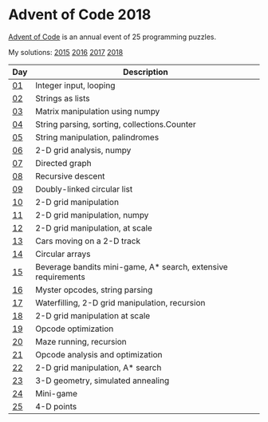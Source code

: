 # Advent of Code 2018

[Advent of Code](http://adventofcode.com) is an annual event of 25 programming puzzles.

My solutions: [2015](https://github.com/RobinRH/advent-of-code-2015) [2016](https://github.com/RobinRH/advent-of-code-2016) [2017](https://github.com/RobinRH/advent-of-code-2017) [2018](https://github.com/RobinRH/advent-of-code-2018)

Day | Description
---|---
[01](https://github.com/RobinRH/advent-of-code-2018/tree/master/day01) | Integer input, looping
[02](https://github.com/RobinRH/advent-of-code-2018/tree/master/day02) | Strings as lists
[03](https://github.com/RobinRH/advent-of-code-2018/tree/master/day03) | Matrix manipulation using numpy
[04](https://github.com/RobinRH/advent-of-code-2018/tree/master/day04) | String parsing, sorting, collections.Counter
[05](https://github.com/RobinRH/advent-of-code-2018/tree/master/day05) | String manipulation, palindromes
[06](https://github.com/RobinRH/advent-of-code-2018/tree/master/day06) | 2-D grid analysis, numpy
[07](https://github.com/RobinRH/advent-of-code-2018/tree/master/day07) | Directed graph
[08](https://github.com/RobinRH/advent-of-code-2018/tree/master/day08) | Recursive descent
[09](https://github.com/RobinRH/advent-of-code-2018/tree/master/day09) | Doubly-linked circular list
[10](https://github.com/RobinRH/advent-of-code-2018/tree/master/day10) | 2-D grid manipulation
[11](https://github.com/RobinRH/advent-of-code-2018/tree/master/day11) | 2-D grid manipulation, numpy
[12](https://github.com/RobinRH/advent-of-code-2018/tree/master/day12) | 2-D grid manipulation, at scale
[13](https://github.com/RobinRH/advent-of-code-2018/tree/master/day13) | Cars moving on a 2-D track
[14](https://github.com/RobinRH/advent-of-code-2018/tree/master/day14) | Circular arrays
[15](https://github.com/RobinRH/advent-of-code-2018/tree/master/day15) | Beverage bandits mini-game, A* search, extensive requirements
[16](https://github.com/RobinRH/advent-of-code-2018/tree/master/day16) | Myster opcodes, string parsing
[17](https://github.com/RobinRH/advent-of-code-2018/tree/master/day17) | Waterfilling, 2-D grid manipulation, recursion
[18](https://github.com/RobinRH/advent-of-code-2018/tree/master/day18) | 2-D grid manipulation at scale
[19](https://github.com/RobinRH/advent-of-code-2018/tree/master/day19) | Opcode optimization
[20](https://github.com/RobinRH/advent-of-code-2018/tree/master/day20) | Maze running, recursion
[21](https://github.com/RobinRH/advent-of-code-2018/tree/master/day21) | Opcode analysis and optimization
[22](https://github.com/RobinRH/advent-of-code-2018/tree/master/day22) | 2-D grid manipulation, A* search
[23](https://github.com/RobinRH/advent-of-code-2018/tree/master/day23) | 3-D geometry, simulated annealing
[24](https://github.com/RobinRH/advent-of-code-2018/tree/master/day24) | Mini-game
[25](https://github.com/RobinRH/advent-of-code-2018/tree/master/day25) | 4-D points




